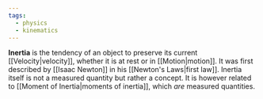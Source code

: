 ```yaml
---
tags:
  - physics
  - kinematics
---
```

**Inertia** is the tendency of an object to preserve its current [[Velocity|velocity]], whether it is at rest or in [[Motion|motion]]. It was first described by [[Isaac Newton]] in his [[Newton's Laws|first law]]. Inertia itself is not a measured quantity but rather a concept. It is however related to [[Moment of Inertia|moments of inertia]], which *are* measured quantities. 